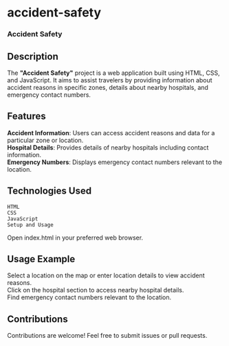 # accident-safety
### Accident Safety

 ## Description
The **"Accident Safety"** project is a web application built using HTML, CSS, and JavaScript. It aims to assist travelers by providing information about accident reasons in specific zones, details about nearby hospitals, and emergency contact numbers.

 ## Features
**Accident Information**: Users can access accident reasons and data for a particular zone or location.<br/>
**Hospital Details**: Provides details of nearby hospitals including contact information.<br/>
**Emergency Numbers**: Displays emergency contact numbers relevant to the location.

 ## Technologies Used
	HTML
	CSS
	JavaScript
	Setup and Usage
Open index.html in your preferred web browser.<br/>
 ## Usage Example<br/>
Select a location on the map or enter location details to view accident reasons.<br/>
Click on the hospital section to access nearby hospital details.<br/>
Find emergency contact numbers relevant to the location.<br/>
 ## Contributions<br/>
Contributions are welcome! Feel free to submit issues or pull requests.
